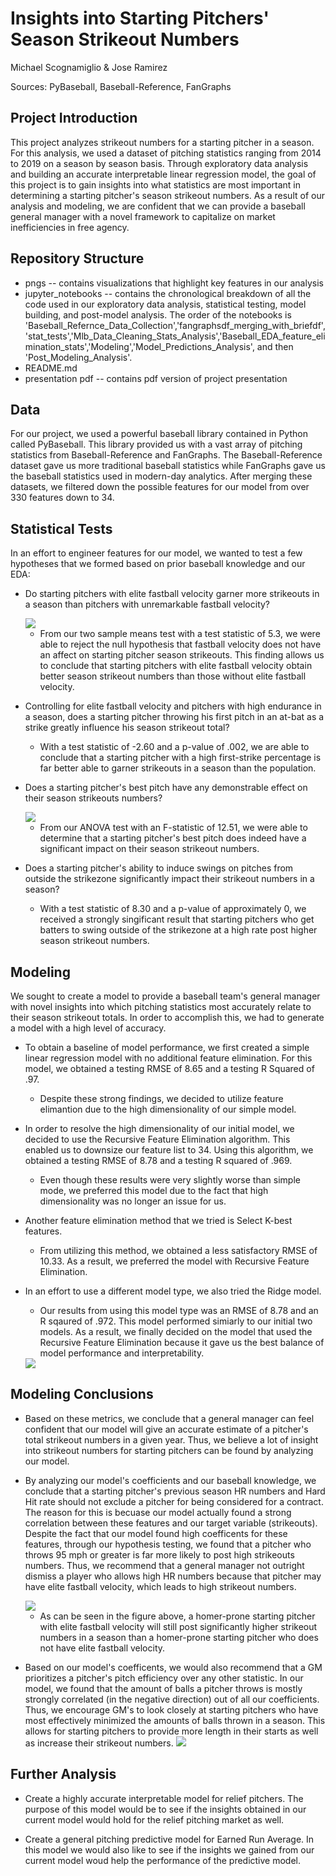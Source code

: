 # Insights into Starting Pitchers' Season Strikeout Numbers

Michael Scognamiglio & Jose Ramirez

Sources: PyBaseball, Baseball-Reference, FanGraphs


## Project Introduction

This project analyzes strikeout numbers for a starting pitcher in a season. For this analysis, we used a dataset of pitching statistics ranging from 2014 to 2019 on a season by season basis. Through exploratory data analysis and building an accurate interpretable linear regression model, the goal of this project is to gain insights into what statistics are most important in determining a starting pitcher's season strikeout numbers. As a result of our analysis and modeling, we are confident that we can provide a baseball general manager with a novel framework to capitalize on market inefficiencies in free agency. 

## Repository Structure

* pngs -- contains visualizations that highlight key features  in our analysis
* jupyter_notebooks -- contains the chronological breakdown of all the code used in our exploratory data analysis, statistical testing, model building, and post-model analysis. The order of the notebooks is 'Baseball_Refernce_Data_Collection','fangraphsdf_merging_with_briefdf','stat_tests','Mlb_Data_Cleaning_Stats_Analysis','Baseball_EDA_feature_elimination_stats','Modeling','Model_Predictions_Analysis', and then 'Post_Modeling_Analysis'.
* README.md
* presentation pdf -- contains pdf version of project presentation 

## Data 

For our project, we used a powerful baseball library contained in Python called PyBaseball. This library provided us with a vast array of pitching statistics from Baseball-Reference and FanGraphs. The Baseball-Reference dataset gave us more traditional baseball statistics while FanGraphs gave us the baseball statistics used in modern-day analytics. After merging these datasets, we filtered down the possible features for our model from over 330 features down to 34. 

## Statistical Tests

In an effort to engineer features for our model, we wanted to test a few hypotheses that we formed based on prior baseball knowledge and our EDA:

*  Do starting pitchers with elite fastball velocity garner more strikeouts in a season than pitchers with unremarkable fastball velocity?

	<img src="https://raw.githubusercontent.com/Sonora27/baseball-project/master/pngs/Strikeouts%20of%2095%20mph%2B%20Pitchers%20vs%20Soft%20Tossers.png">

	* From our two sample means test with a test statistic of 5.3, we were able to reject the null hypothesis that fastball velocity does not have an affect on starting pitcher season strikeouts. This finding allows us to conclude that starting pitchers with elite fastball velocity obtain better season strikeout numbers than those without elite fastball velocity. 


* Controlling for elite fastball velocity and pitchers with high endurance in a season, does a starting pitcher throwing his first pitch in an at-bat as a strike greatly influence his season strikeout total?

	* With a test statistic of -2.60 and a p-value of .002, we are able to conclude that a starting pitcher with a high first-strike percentage is far better able to garner strikeouts in a season than the population.

	

* Does a starting pitcher's best pitch have any demonstrable effect on their season strikeouts numbers?

	<img src="https://raw.githubusercontent.com/Sonora27/baseball-project/master/pngs/Average%20Strikeouts%20for%20a%20Starting%20Pitcher%20by%20Best%20Pitch.png">

	* From our ANOVA test with an F-statistic of 12.51, we were able to determine that a starting pitcher's best pitch does indeed have a significant impact on their season strikeout numbers.

* Does a starting pitcher's ability to induce swings on pitches from outside the strikezone significantly impact their strikeout numbers in a season?

	* With a test statistic of 8.30 and a p-value of approximately 0, we received a strongly singificant result that starting pitchers who get batters to swing outside of the strikezone at a high rate post higher season strikeout numbers.

## Modeling 

We sought to create a model to provide a baseball team's general manager with novel insights into which pitching statistics most accurately relate to their season strikeout totals. In order to accomplish this, we had to generate a model with a high level of accuracy. 

* To obtain a baseline of model performance, we first created a simple linear regression model with no additional feature elimination. For this model, we obtained a testing RMSE of 8.65 and a testing R Squared of .97.

	* Despite these strong findings, we decided to utilize feature elimantion due to the high dimensionality of our simple model.

* In order to resolve the high dimensionality of our initial model, we decided to use the Recursive Feature Elimination algorithm. This enabled us to downsize our feature list to 34. Using this algorithm, we obtained a testing RMSE of 8.78 and a testing R squared of .969. 

	* Even though these results were very slightly worse than simple mode, we preferred this model due to the fact that high dimensionality was no longer an issue for us.

* Another feature elimination method that we tried is Select K-best features.

	* From utilizing this method, we obtained a less satisfactory RMSE of 10.33. As a result, we preferred the model with Recursive Feature Elimination.

* In an effort to use a different model type, we also tried the Ridge model.

	* Our results from using this model type was an RMSE of 8.78 and an R sqaured of .972. This model performed simiarly to our initial two models. As a result, we finally decided on the model that used the Recursive Feature Elimination because it gave us the best balance of model performance and interpretability.

	<img src="https://raw.githubusercontent.com/Sonora27/baseball-project/master/pngs/Distrubution%20of%202019%20SP%20Strikeout%20Predictions.png">



## Modeling Conclusions



* Based on these metrics, we conclude that a general manager can feel confident that our model will give an accurate estimate of a pitcher's total strikeout numbers in a given year. Thus, we believe a lot of insight into strikeout numbers for starting pitchers can be found by analyzing our model.

* By analyzing our model's coefficients and our baseball knowledge, we conclude that a starting pitcher's previous season HR numbers and Hard Hit rate should not exclude a pitcher for being considered for a contract. The reason for this is becuase our model actually found a strong correlation between these features and our target variable (strikeouts). Despite the fact that our model found high coefficents for these features, through our hypothesis testing, we found that a pitcher who throws 95 mph or greater is far more likely to post high strikeouts numbers. Thus, we recommend that a general manager not outright dismiss a player who allows high HR numbers because that pitcher may have elite fastball velocity, which leads to high strikeout numbers.

	<img src="https://raw.githubusercontent.com/Sonora27/baseball-project/master/pngs/Impact%20of%20FB%20velo%20on%20SO%20for%20Homerprone%20Pitchers.png">

	* As can be seen in the figure above, a homer-prone starting pitcher with elite fastball velocity will still post significantly higher strikeout numbers in a season than a homer-prone starting pitcher who does not have elite fastball velocity.

* Based on our model's coefficents, we would also recommend that a GM prioritizes a pitcher's pitch efficiency over any other statistic. In our model, we found that the amount of balls a pitcher throws is mostly strongly correlated (in the negative direction) out of all our coefficients. Thus, we encourage GM's to look closely at starting pitchers who have most effectively minimized the amounts of balls thrown in a season. This allows for starting pitchers to provide more length in their starts as well as increase their strikeout numbers.
	<img src="https://raw.githubusercontent.com/Sonora27/baseball-project/master/pngs/Impact%20of%20Pitch%20efficency%20on%20SO%20for%20Starting%20Pitchers.png">

## Further Analysis

* Create a highly accurate interpretable model for relief pitchers. The purpose of this model would be to see if the insights obtained in our current model would hold for the relief pitching market as well.

* Create a general pitching predictive model for Earned Run Average. In this model we would also like to see if the insights we gained from our current model woud help the performance of the predictive model.















